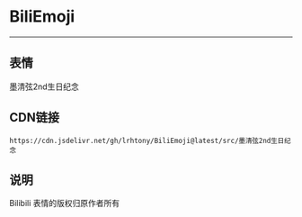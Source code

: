 
# BiliEmoji
---
## 表情
墨清弦2nd生日纪念
## CDN链接
```
https://cdn.jsdelivr.net/gh/lrhtony/BiliEmoji@latest/src/墨清弦2nd生日纪念
```
## 说明
Bilibili 表情的版权归原作者所有
